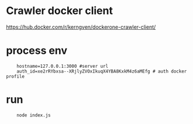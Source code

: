 # Crawler docker client

https://hub.docker.com/r/kerngven/dockerone-crawler-client/

# process env

```
	hostname=127.0.0.1:3000 #server url
	auth_id=xe2rRYbxsa--XRjlyZVOxIkuqX4YBA8KxkM4z6aMEfg # auth docker profile

```

# run
```
	node index.js
```